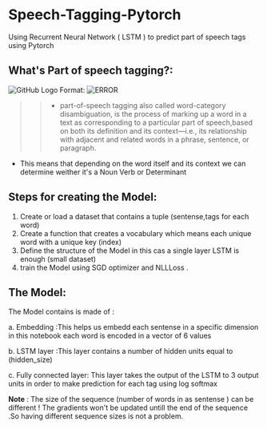 # Speech-Tagging-Pytorch
Using Recurrent Neural Network ( LSTM ) to predict part of speech tags using Pytorch

## What's Part of speech tagging?:

![GitHub Logo](/images/logo.png)
Format: ![ERROR](https://blog.aaronccwong.com/assets/images/bigram-hmm/pos-title.jpg)


>> * part-of-speech tagging also called word-category disambiguation, is the process of marking up a word in a text  as corresponding to a particular part of speech,based on both its definition and its context—i.e., its relationship with adjacent and related words in a phrase, sentence, or paragraph. 

* This means that depending on the word itself and its context we can determine weither it's a Noun Verb or Determinant


## Steps for creating the Model:

1. Create or load a dataset that contains a tuple (sentense,tags for each word)
2. Create a function that creates a vocabulary which means each unique word with a unique key (index)
3. Define the structure of the Model in this cas a single layer LSTM is enough (small dataset)
4. train the Model using SGD optimizer and NLLLoss .

## The Model:

The Model contains is made of :

a. Embedding :This helps us embedd each sentense in a specific dimension in this notebook each word is encoded in a vector of 6 values

b. LSTM layer :This layer contains a number of hidden units equal to (hidden_size) 

c. Fully connected layer: This layer takes the output of the LSTM to 3 output units in order to make prediction for each tag using log softmax

**Note** : The size of the sequence (number of words in as sentense ) can be different ! The gradients won't be updated untill the end of the sequence .So having different sequence sizes is not a problem.
